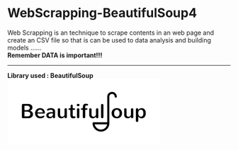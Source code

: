 # WebScrapping-BeautifulSoup4
Web Scrapping is an technique to scrape contents in an web page and create an CSV file so that is can be used to data analysis and building models ......<br>
<b>Remember DATA is important!!!</b>
<br>
<hr>
<b>Library used : BeautifulSoup</b>
<img src="https://github.com/iamsamuelhere/WebScrapping-BeautifulSoup4/blob/master/beautifulsoup.png" />
